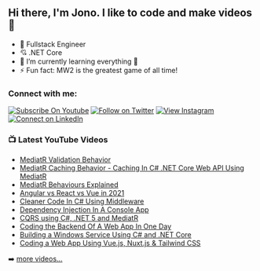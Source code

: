 ## Hi there, I'm Jono. I like to code and make videos 👋

- 💪 Fullstack Engineer
- 💘 .NET Core
- 🌱 I’m currently learning everything 🤣
- ⚡ Fun fact: MW2 is the greatest game of all time!

### Connect with me:
[![Subscribe On Youtube](https://img.shields.io/badge/Subscribe-red?style=for-the-badge&logo=youtube&logoColor=white)](https://www.youtube.com/channel/UCkaGXH_Yzq45qJ-Em0612-Q)
[![Follow on Twitter](https://img.shields.io/badge/Follow-%231DA1F2?style=for-the-badge&logo=twitter&logoColor=white)](https://twitter.com/jonowilliams26)
[![View Instagram](https://img.shields.io/badge/view-%23E4405F.svg?&style=for-the-badge&logo=instagram&logoColor=white)](https://www.instagram.com/jonowilliams266/)
[![Connect on LinkedIn](https://img.shields.io/badge/connect-%230077B5.svg?&style=for-the-badge&logo=linkedin)](https://www.linkedin.com/in/jonathan-williams-406891180/)
<br />

### 📺 Latest YouTube Videos

<!-- YOUTUBE:START -->
- [MediatR Validation Behavior](https://youtu.be/akvpDSrkCew)
- [MediatR Caching Behavior - Caching In C# .NET Core Web API Using MediatR](https://youtu.be/86x_HEGOzws)
- [MediatR Behaviours Explained](https://youtu.be/ET00fzkPLVU)
- [Angular vs React vs Vue in 2021](https://youtu.be/c8jqw3A_MJY)
- [Cleaner Code In C# Using Middleware](https://youtu.be/4UdAhl6gWdM)
- [Dependency Injection In A Console App](https://youtu.be/VAQkk8vM53Q)
- [CQRS using C#, .NET 5 and MediatR](https://youtu.be/mdzEKGlH0_Q)
- [Coding the Backend Of A Web App In One Day](https://youtu.be/MCxtnTe5UMc)
- [Building a Windows Service Using C# and .NET Core](https://www.youtube.com/watch?v=9QZwo21OgXk)
- [Coding a Web App Using Vue.js, Nuxt.js & Tailwind CSS](https://www.youtube.com/watch?v=wX9b5LEXtC8)
<!-- YOUTUBE:END -->

➡️ [more videos...](https://www.youtube.com/channel/UCkaGXH_Yzq45qJ-Em0612-Q)
